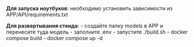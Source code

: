 __Для запуска ноутбуков__: необходимо установить зависимости из APP/API/requirements.txt

__Для развертывания стенда__:
    - создайте папку models в APP и перенесите туда модель
    - заполните .env 
    - запустите ./build.sh
    - docker compose build
    - docker compose up -d